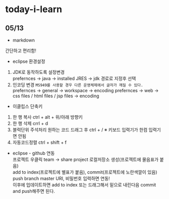 # today-i-learn

## 05/13
* markdown  

간단하고 편리함!

* eclipse 환경설정
1. JDK로 동작하도록 설정변경  
prefernces -> java -> installed JRES -> jdk 경로로 지정후 선택
2. 인코딩 변경
`MS949를 사용할 경우 다른 운영체제에서 글자가 깨질 수 있다.`  
prefernces -> general -> workspace -> encoding
prefernces -> web -> css files / html files / jsp files -> encoding

* 이클립스 단축키
1. 한 행 복사 ctrl + alt + 위/아래 방향키
2. 한 행 삭제 crrl + d
3. 블럭단위 주석처리 원하는 코드 드래그 후 ctrl + / ※ 키보드 입력기가 한컴 입력기면 안됨
4. 자동코드정렬 ctrl + shift + f

* eclipse - github 연동  
프로젝트 우클릭 team -> share project 로컬저장소 생성(프로젝트에 물음표가 붙음)  
add to index(프로젝트에 별표가 붙음), commit(프로젝트에 노란색깔이 있음)    
push branch master URI, 비밀번호 입력하면 연동!  
이후에 업데이트하면 add to index 또는 드래그해서 밑으로 내린다음 commit and push해주면 된다.

    
 


